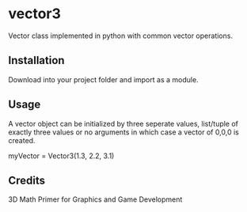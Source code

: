 # vector3
Vector class implemented in python with common vector operations.

## Installation 
Download into your project folder and import as a module.

## Usage
A vector object can be initialized by three seperate values, list/tuple of exactly three values or no arguments in which case a vector of 0,0,0 is created.

myVector = Vector3(1.3, 2.2, 3.1)

## Credits 
3D Math Primer for Graphics and Game Development
